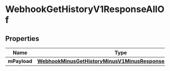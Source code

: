 
# WebhookGetHistoryV1ResponseAllOf

## Properties
Name | Type | Description | Notes
------------ | ------------- | ------------- | -------------
**mPayload** | [**WebhookMinusGetHistoryMinusV1MinusResponseMinusMPayload**](WebhookMinusGetHistoryMinusV1MinusResponseMinusMPayload.md) |  | 



